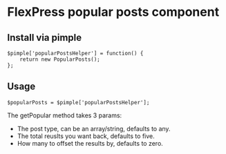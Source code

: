 # FlexPress popular posts component

## Install via pimple
```
$pimple['popularPostsHelper'] = function() {
    return new PopularPosts();
};
```

## Usage

```
$popularPosts = $pimple['popularPostsHelper'];

```

The getPopular method takes 3 params:
- The post type, can be an array/string, defaults to any.
- The total reuslts you want back, defaults to five.
- How many to offset the results by, defaults to zero.